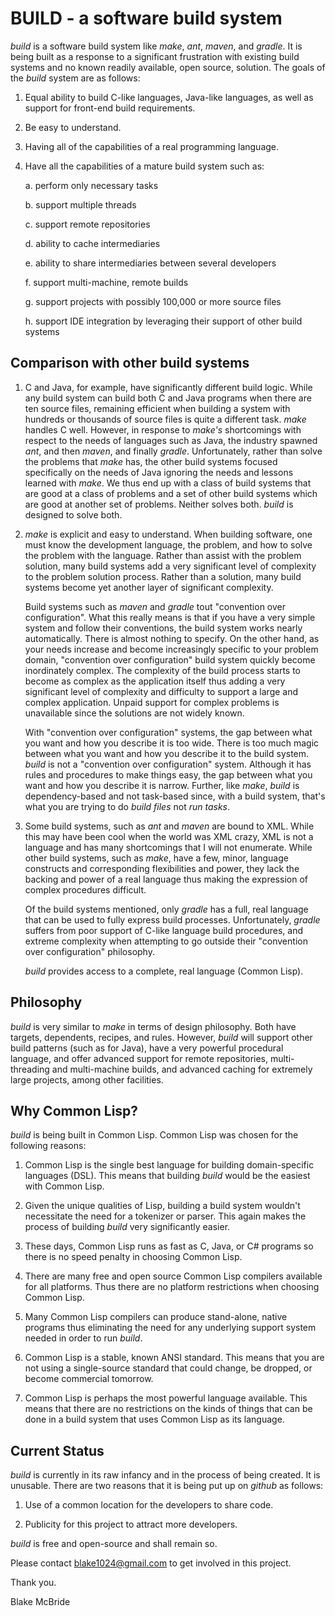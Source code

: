 
# **BUILD** - a software build system

*build* is a software build system like *make*, *ant*, *maven*, and
*gradle*.  It is being built as a response to a significant
frustration with existing build systems and no known readily available,
open source, solution.  The goals of the *build* system are as follows:

1. Equal ability to build C-like languages, Java-like languages, as well as
support for front-end build requirements.

2. Be easy to understand.

3. Having all of the capabilities of a real programming language.

4. Have all the capabilities of a mature build system such as:

    a. perform only necessary tasks
    
    b. support multiple threads
    
    c. support remote repositories
    
    d. ability to cache intermediaries
    
    e. ability to share intermediaries between several developers
    
    f. support multi-machine, remote builds
    
    g. support projects with possibly 100,000 or more source files
    
    h. support IDE integration by leveraging their support of other build systems
    

## Comparison with other build systems

1.  C and Java, for example, have significantly different build logic.
While any build system can build both C and Java programs when there 
are ten source files, remaining efficient when building a system
with hundreds or thousands of source files is quite a different task.
*make* handles C well.  However, in response to *make's* shortcomings
with respect to the needs of languages such as Java, the industry spawned
*ant*, and then *maven*, and finally *gradle*.  Unfortunately, rather
than solve the problems that *make* has, the other build systems focused
specifically on the needs of Java ignoring the needs and lessons learned 
with *make*.  We thus end up with a class of build systems that are good
at a class of problems and a set of other build systems which are 
good at another set of problems.  Neither solves both.  *build* is
designed to solve both.

2.  *make* is explicit and easy to understand.  When building software,
one must know the development language, the problem, and how to solve the
problem with the language.  Rather than assist with the problem solution,
many build systems add a very significant level of complexity to the problem
solution process.  Rather than a solution, many build systems become yet 
another layer of significant complexity.  

    Build systems such as *maven* and *gradle* tout "convention over
    configuration".  What this really means is that if you have a very
    simple system and follow their conventions, the build system works
    nearly automatically.  There is almost nothing to specify.  On the
    other hand, as your needs increase and become increasingly specific
    to your problem domain, "convention over configuration" build system 
    quickly become inordinately complex.  The complexity of the build process
    starts to become as complex as the application itself thus adding a very
    significant level of complexity and difficulty to support a large and complex
    application.  Unpaid support for complex problems is unavailable since
    the solutions are not widely known.

    With "convention over configuration" systems, the gap between what you
    want and how you describe it is too wide.  There is too much magic between
    what you want and how you describe it to the build system.
    *build* is not a "convention over configuration" system.  Although it
    has rules and procedures to make things easy, the gap between what you
    want and how you describe it is narrow. Further, like *make*, *build*
    is dependency-based and not task-based since, with a build system,
    that's what you are trying to do *build files* not *run tasks*.

3. Some build systems, such as *ant* and *maven* are bound to XML.
While this may have been cool when the world was XML crazy, XML
is not a language and has many shortcomings that I will not enumerate.
While other build systems, such as *make*, have a few, minor, language
constructs and corresponding flexibilities and power, they lack the
backing and power of a real language thus making the expression of
complex procedures difficult.

    Of the build systems mentioned, only *gradle* has a full, real language
    that can be used to fully express build processes.  Unfortunately,
    *gradle* suffers from poor support of C-like language build procedures,
    and extreme complexity when attempting to go outside their "convention over
    configuration" philosophy.

    *build* provides access to a complete, real language (Common Lisp).

## Philosophy

*build* is very similar to *make* in terms of design philosophy.  Both
have targets, dependents, recipes, and rules.  However, *build* will
support other build patterns (such as for Java), have a very powerful
procedural language, and offer advanced support for remote
repositories, multi-threading and multi-machine builds, and advanced
caching for extremely large projects, among other facilities.

## Why Common Lisp?

*build* is being built in Common Lisp.  Common Lisp was chosen for the
 following reasons:

1. Common Lisp is the single best language for building domain-specific
languages (DSL).  This means that building *build* would be the easiest
with Common Lisp.

2. Given the unique qualities of Lisp, building a build system wouldn't
necessitate the need for a tokenizer or parser.  This again makes the process
of building *build* very significantly easier.

3. These days, Common Lisp runs as fast as C, Java, or C# programs so
there is no speed penalty in choosing Common Lisp.

4. There are many free and open source Common Lisp compilers available
for all platforms.  Thus there are no platform restrictions when choosing
Common Lisp.

5.  Many Common Lisp compilers can produce stand-alone, native programs thus
eliminating the need for any underlying support system needed in order
to run *build*.

6.  Common Lisp is a stable, known ANSI standard.  This means that you are not
using a single-source standard that could change, be dropped, or become
commercial tomorrow.

7.  Common Lisp is perhaps the most powerful language available.  This means
that there are no restrictions on the kinds of things that can be done in
a build system that uses Common Lisp as its language.

## Current Status

*build* is currently in its raw infancy and in the process of being created.
It is unusable.  There are two reasons that it is being put up on *github*
as follows:

1. Use of a common location for the developers to share code.

2. Publicity for this project to attract more developers.

*build* is free and open-source and shall remain so.

Please contact blake1024@gmail.com to get involved in this project.

Thank you.

Blake McBride
